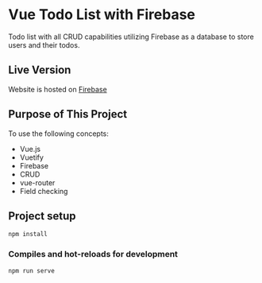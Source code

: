 # Vue Todo List with Firebase
Todo list with all CRUD capabilities utilizing Firebase as a database to store users and their todos.

## Live Version
Website is hosted on [Firebase](https://todo-vue-83560.firebaseapp.com/)


## Purpose of This Project
To use the following concepts:
* Vue.js
* Vuetify
* Firebase
* CRUD
* vue-router
* Field checking


## Project setup
```
npm install
```

### Compiles and hot-reloads for development
```
npm run serve
```

